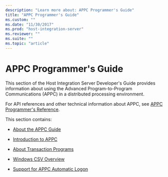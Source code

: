 ```yaml
---
description: "Learn more about: APPC Programmer's Guide"
title: "APPC Programmer's Guide"
ms.custom: ""
ms.date: "11/30/2017"
ms.prod: "host-integration-server"
ms.reviewer: ""
ms.suite: ""
ms.topic: "article"
---
```

# APPC Programmer's Guide
This section of the Host Integration Server Developer's Guide provides information about using the Advanced Program-to-Program Communications (APPC) in a distributed processing environment.  
  
 For API references and other technical information about APPC, see [APPC Programmer's Reference](./appc-programmer-s-reference1.md).  

  
 This section contains:  
  
-   [About the APPC Guide](../core/appc-guide2.md)  
  
-   [Introduction to APPC](../core/introduction-to-appc2.md)  
  
-   [About Transaction Programs](../core/transaction-programs-overview1.md)  
  
-   [Windows CSV Overview](../core/windows-csv-overview2.md)  
  
-   [Support for APPC Automatic Logon](../core/support-for-appc-automatic-logon2.md)
